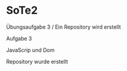 # SoTe2
Übungsaufgabe 3 / Ein Repository wird erstellt

Aufgabe 3

JavaScrip und Dom 

Repository wurde erstellt

